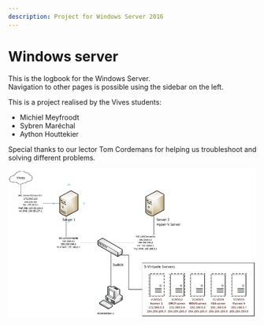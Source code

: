 ```yaml
---
description: Project for Windows Server 2016
---
```


# Windows server

This is the logbook for the Windows Server.  
Navigation to other pages is possible using the sidebar on the left.

This is a project realised by the Vives students:

* Michiel Meyfroodt
* Sybren Maréchal
* Aython Houttekier

Special thanks to our lector Tom Cordemans for helping us troubleshoot and solving different problems.

![](.gitbook/assets/assets-lmwpmctt-ann6lcostk-lot3lgv-c01wlyrg75n-lot3cz0lgvwe7to4hvr-schema16okt.png)

